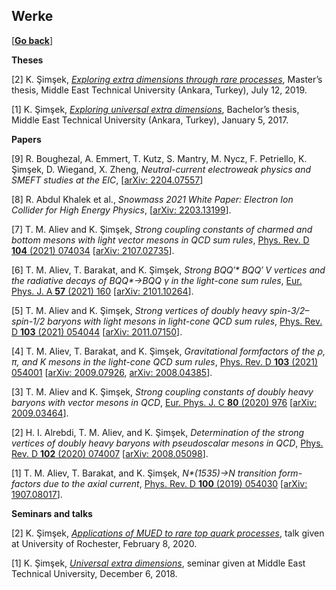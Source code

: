## Werke

\[[__Go back__](https://kagsimsek.github.io)\]

**Theses**

[2] K. Şimşek, [_Exploring extra dimensions through rare processes_](https://open.metu.edu.tr/bitstream/handle/11511/43736/index.pdf), Master’s thesis, Middle East Technical University (Ankara, Turkey), July 12, 2019.

[1] K. Şimşek, [_Exploring universal extra dimensions_](./files/docs/20172001_ksimsek_exploring_universal_extra_dimensions_ugrad_thesis.pdf), Bachelor’s thesis, Middle East Technical University (Ankara, Turkey), January 5, 2017.

**Papers**

[9] R. Boughezal, A. Emmert, T. Kutz, S. Mantry, M. Nycz, F. Petriello, K. Şimşek, D. Wiegand, X. Zheng, _Neutral-current electroweak physics and SMEFT studies at the EIC_, \[[arXiv: 2204.07557](https://arxiv.org/abs/2204.07557)\]

[8] R. Abdul Khalek et al., _Snowmass 2021 White Paper: Electron Ion Collider for High Energy Physics_, \[[arXiv: 2203.13199](https://arxiv.org/abs/2203.13199)\].

[7] T. M. Aliev and K. Şimşek, _Strong coupling constants of charmed and bottom mesons with light vector mesons in QCD sum rules_, [Phys. Rev. D **104** (2021) 074034](https://doi.org/10.1103/PhysRevD.104.074034) \[[arXiv: 2107.02735](https://arxiv.org/abs/2107.02735)\].

[6] T. M. Aliev, T. Barakat, and K. Şimşek, _Strong BQQ′* BQQ′ V vertices and the radiative decays of BQQ*→BQQ γ in the light-cone sum rules_, [Eur. Phys. J. A **57** (2021) 160](https://doi.org/10.1140/epja/s10050-021-00471-2) \[[arXiv: 2101.10264](https://arxiv.org/abs/2101.10264)\].

[5] T. M. Aliev and K. Şimşek, _Strong vertices of doubly heavy spin-3/2–spin-1/2 baryons with light mesons in light-cone QCD sum rules_, [Phys. Rev. D **103** (2021) 054044](https://doi.org/10.1103/PhysRevD.103.054044) \[[arXiv: 2011.07150](https://arxiv.org/abs/2011.07150)\].

[4] T. M. Aliev, T. Barakat, and K. Şimşek, _Gravitational formfactors of the ρ, π, and K mesons in the light-cone QCD sum rules_, [Phys. Rev. D **103** (2021) 054001](https://doi.org/10.1103/PhysRevD.103.054001)  \[[arXiv: 2009.07926](https://arxiv.org/abs/2009.07926), [arXiv: 2008.04385](https://arxiv.org/abs/2008.04385)\].

[3] T. M. Aliev and K. Şimşek, _Strong coupling constants of doubly heavy baryons with vector mesons in QCD_, [Eur. Phys. J. C **80** (2020) 976](https://doi.org/10.1140/epjc/s10052-020-08553-z) \[[arXiv: 2009.03464](https://arxiv.org/abs/2009.03464)\].

[2] H. I. Alrebdi, T. M. Aliev, and K. Şimşek, _Determination of the strong vertices of doubly heavy baryons with pseudoscalar mesons in QCD_, [Phys. Rev. D **102** (2020) 074007](https://doi.org/10.1103/PhysRevD.102.074007) \[[arXiv: 2008.05098](https://arxiv.org/abs/2008.05098)\].

[1] T. M. Aliev, T. Barakat, and K. Şimşek, _N*(1535)→N transition form-factors due to the axial current_, [Phys. Rev. D **100** (2019) 054030](https://doi.org/10.1103/PhysRevD.100.054030) \[[arXiv: 1907.08017](https://arxiv.org/abs/1907.08017)\].

**Seminars and talks**

[2] K. Şimşek, [_Applications of MUED to rare top quark processes_](./files/docs/seminars-002-20200208-rochester-2020_gsrm_talks-applications_of_mued_to_rare_top_quark_processes.pdf), talk given at University of Rochester, February 8, 2020.

[1] K. Şimşek, [_Universal extra dimensions_](./files/docs/20181206_ksimsek_universal_extra_dimensions_seminar.pdf), seminar given at Middle East Technical University, December 6, 2018.
